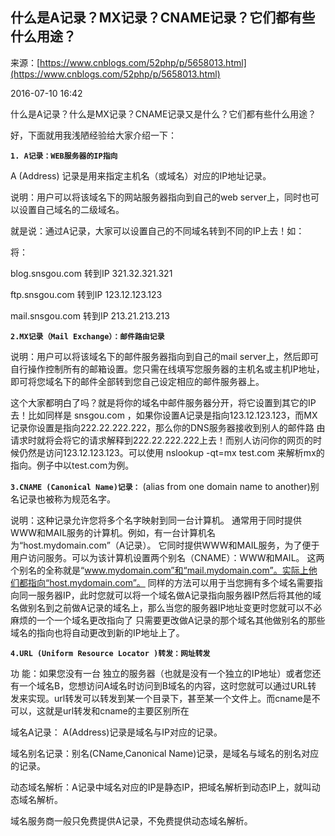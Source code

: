 ## 什么是A记录？MX记录？CNAME记录？它们都有些什么用途？

来源：[https://www.cnblogs.com/52php/p/5658013.html](https://www.cnblogs.com/52php/p/5658013.html)

2016-07-10 16:42

什么是A记录？什么是MX记录？CNAME记录又是什么？它们都有些什么用途？

好，下面就用我浅陋经验给大家介绍一下：
 **`1. A记录：WEB服务器的IP指向`** 

A (Address) 记录是用来指定主机名（或域名）对应的IP地址记录。

说明：用户可以将该域名下的网站服务器指向到自己的web server上，同时也可以设置自己域名的二级域名。

就是说：通过A记录，大家可以设置自己的不同域名转到不同的IP上去！如：

将：

blog.snsgou.com 转到IP 321.32.321.321

ftp.snsgou.com 转到IP 123.12.123.123

mail.snsgou.com 转到IP 213.21.213.213
 **`2.MX记录（Mail Exchange）：邮件路由记录`** 

说明：用户可以将该域名下的邮件服务器指向到自己的mail server上，然后即可自行操作控制所有的邮箱设置。您只需在线填写您服务器的主机名或主机IP地址，即可将您域名下的邮件全部转到您自己设定相应的邮件服务器上。

这个大家都明白了吗？就是将你的域名中邮件服务器分开，将它设置到其它的IP去！比如同样是 snsgou.com ，如果你设置A记录是指向123.12.123.123，而MX记录你设置是指向222.22.222.222，那么你的DNS服务器接收到别人的邮件路 由请求时就将会将它的请求解释到222.22.222.222上去！而别人访问你的网页的时候仍然是访问123.12.123.123。可以使用 nslookup -qt=mx test.com  来解析mx的指向。例子中以test.com为例。
 **`3.CNAME (Canonical Name)记录：`** (alias from one domain name to another)别名记录也被称为规范名字。

说明：这种记录允许您将多个名字映射到同一台计算机。 通常用于同时提供WWW和MAIL服务的计算机。例如，有一台计算机名为“host.mydomain.com”（A记录）。 它同时提供WWW和MAIL服务，为了便于用户访问服务。可以为该计算机设置两个别名（CNAME）：WWW和MAIL。 这两个别名的全称就是“www.mydomain.com”和“mail.mydomain.com”。实际上他们都指向“host.mydomain.com”。 同样的方法可以用于当您拥有多个域名需要指向同一服务器IP，此时您就可以将一个域名做A记录指向服务器IP然后将其他的域名做别名到之前做A记录的域名上，那么当您的服务器IP地址变更时您就可以不必麻烦的一个一个域名更改指向了 只需要更改做A记录的那个域名其他做别名的那些域名的指向也将自动更改到新的IP地址上了。
 **`4.URL (Uniform Resource Locator )转发：网址转发`** 

功 能：如果您没有一台 独立的服务器（也就是没有一个独立的IP地址）或者您还有一个域名B，您想访问A域名时访问到B域名的内容，这时您就可以通过URL转 发来实现。url转发可以转发到某一个目录下，甚至某一个文件上。而cname是不可以，这就是url转发和cname的主要区别所在

域名A记录： A(Address)记录是域名与IP对应的记录。

域名别名记录：别名(CName,Canonical Name)记录，是域名与域名的别名对应的记录。

动态域名解析：A记录中域名对应的IP是静态IP，把域名解析到动态IP上，就叫动态域名解析。

域名服务商一般只免费提供A记录，不免费提供动态域名解析。

